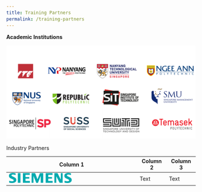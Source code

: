 ```yaml
---
title: Training Partners
permalink: /training-partners
---
```

**Academic Institutions**

![Alt text for image on Isomer site](/images/AICAC.png)

Industry Partners



| Column 1 | Column 2 | Column 3 |
| -------- | -------- | -------- |
|<a href="https://www.siemens.com/global/en.html"><img style="width: 50%; height: 50%" alt="Siemens" src="/images/banners-and-logos/Logo_Siemens_sie-logo-petrol-cmyk.png"></a>| Text     | Text     |